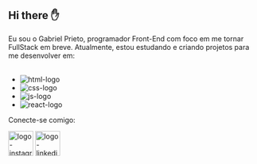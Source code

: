## Hi there :hand:

Eu sou o Gabriel Prieto, programador Front-End com foco em me tornar FullStack em breve. Atualmente, estou estudando e criando projetos para me desenvolver em:
<br>
<br>
- <img src="https://img.shields.io/badge/HTML5-E34F26?style=for-the-badge&logo=html5&logoColor=white" alt="html-logo">
- <img src="https://img.shields.io/badge/CSS3-1572B6?style=for-the-badge&logo=css3&logoColor=white" alt="css-logo">
- <img src="https://img.shields.io/badge/JavaScript-F7DF1E?style=for-the-badge&logo=javascript&logoColor=black" alt="js-logo">
- <img src="https://img.shields.io/badge/React-20232A?style=for-the-badge&logo=react&logoColor=61DAFB" alt="react-logo">

Conecte-se comigo:

<a href="https://www.instagram.com/gapriet0/"><img src="https://img.icons8.com/?size=100&id=32292&format=png&color=000000" alt="logo-instagram" width ="50px" heigth ="50px"><a/>
<a href="https://www.linkedin.com/in/gprietosoares/"><img src="https://img.icons8.com/?size=100&id=447&format=png&color=000000" alt="logo-linkedin" width ="50px" heigth ="50px"> </a>

